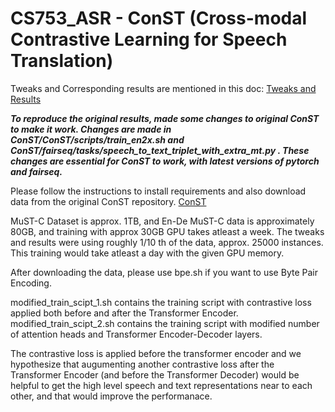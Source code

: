 # CS753_ASR - ConST (Cross-modal Contrastive Learning for Speech Translation)

Tweaks and Corresponding results are mentioned in this doc: [Tweaks and Results](https://docs.google.com/document/d/1fcuTXIInNOBO4xkz0fIZ36wIWW10BGcI-DeCfYFVWPs/edit?usp=sharing)

***********To reproduce the original results, made some changes to original ConST to make it work. Changes are made in ConST/ConST/scripts/train_en2x.sh and ConST/fairseq/tasks/speech_to_text_triplet_with_extra_mt.py . These changes are essential for ConST to work, with latest versions of pytorch and fairseq.***********


Please follow the instructions to install requirements and also download data from the original ConST repository. [ConST](https://github.com/ReneeYe/ConST)

MuST-C Dataset is approx. 1TB, and En-De MuST-C data is approximately 80GB, and training with approx 30GB GPU takes atleast a week.
The tweaks and results were using roughly 1/10 th of the data, approx. 25000 instances. This training would take atleast a day with the given GPU memory.

After downloading the data, please use bpe.sh if you want to use Byte Pair Encoding.

modified_train_scipt_1.sh contains the training script with contrastive loss applied both before and after the Transformer Encoder.
modified_train_scipt_2.sh contains the training script with modified number of attention heads and Transformer Encoder-Decoder layers.

The contrastive loss is applied before the transformer encoder and we hypothesize that augumenting another contrastive loss after the Transformer Encoder (and before the Transformer Decoder) would be helpful to get the high level speech and text representations near to each other, and that would improve the performanace.


